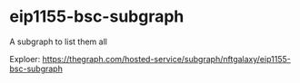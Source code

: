 # eip1155-bsc-subgraph

A subgraph to list them all

Exploer: https://thegraph.com/hosted-service/subgraph/nftgalaxy/eip1155-bsc-subgraph